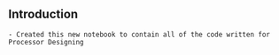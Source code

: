 ## Introduction

    - Created this new notebook to contain all of the code written for Processor Designing